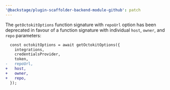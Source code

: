 ```yaml
---
'@backstage/plugin-scaffolder-backend-module-github': patch
---
```


The `getOctokitOptions` function signature with `repoUrl` option has been deprecated in favour of a function signature with individual `host`, `owner`, and `repo` parameters:

```diff
  const octokitOptions = await getOctokitOptions({
    integrations,
    credentialsProvider,
    token,
-   repoUrl,
+   host,
+   owner,
+   repo,
  });
```
